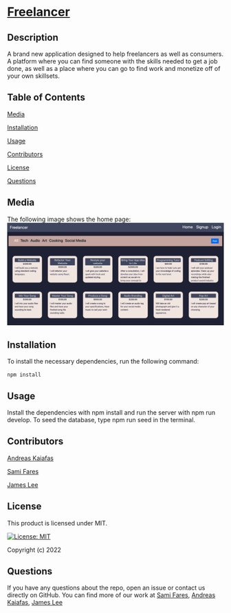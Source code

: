 <h1><a href='https://freelancersal.herokuapp.com/'>Freelancer</a></h1>

## Description
A brand new application designed to help freelancers as well as consumers. A platform where you can find someone with the skills needed to get a job done, as well as a place where you can go to find work and monetize off of your own skillsets.

## Table of Contents

[Media](#media)

[Installation](#installation)

[Usage](#usage)

[Contributors](#contributors)

[License](#license)

[Questions](#questions)

## Media
The following image shows the home page: 
![Home page of Freelancer!](./client/src/assets/landing.png)

## Installation
To install the necessary dependencies, run the following command:

    npm install

## Usage
Install the dependencies with npm install and run the server with npm run develop.  To seed the database, type npm run seed in the terminal.

## Contributors
[Andreas Kaiafas](https://github.com/Akaiafas526)

[Sami Fares](https://github.com/SamiF812)

[James Lee](https://github.com/jamehzlee)

## License
This product is licensed under MIT.

[![License: MIT](https://img.shields.io/badge/License-MIT-yellow.svg)](https://opensource.org/licenses/MIT)

Copyright (c) 2022 

## Questions
If you have any questions about the repo, open an issue or contact us directly on GitHub. You can find more
    of our work at [Sami Fares](https://github.com/SamiF812), [Andreas Kaiafas](https://github.com/Akaiafas526), [James Lee](https://github.com/jamehzlee)
